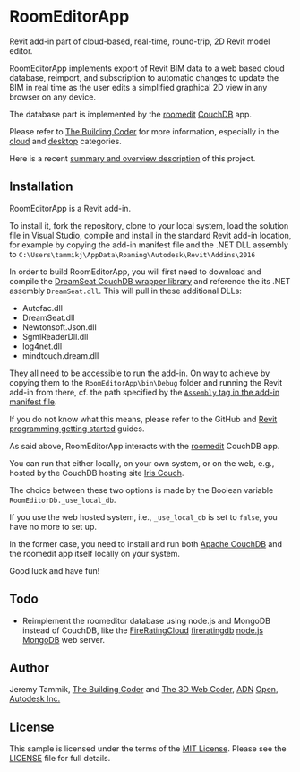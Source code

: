 # RoomEditorApp

Revit add-in part of cloud-based, real-time, round-trip, 2D Revit model editor.

RoomEditorApp implements export of Revit BIM data to a web based cloud database, reimport, and subscription to automatic changes to update the BIM in real time as the user edits a simplified graphical 2D view in any browser on any device.

The database part is implemented by
the [roomedit](https://github.com/jeremytammik/roomedit)
[CouchDB](https://couchdb.apache.org) app.

Please refer to [The Building Coder](http://thebuildingcoder.typepad.com) for
more information, especially in
the [cloud](http://thebuildingcoder.typepad.com/blog/cloud)
and [desktop](http://thebuildingcoder.typepad.com/blog/desktop) categories.

Here is a
recent [summary and overview description](http://thebuildingcoder.typepad.com/blog/2015/11/connecting-desktop-and-cloud-room-editor-update.html#3) of
this project.


## Installation

RoomEditorApp is a Revit add-in.

To install it, fork the repository, clone to your local system, load the solution file in Visual Studio, compile and install in the standard Revit add-in location, for example by copying the add-in manifest file and the .NET DLL assembly to `C:\Users\tammikj\AppData\Roaming\Autodesk\Revit\Addins\2016`

In order to build RoomEditorApp, you will first need to download and compile the [DreamSeat CouchDB wrapper library](https://github.com/vdaron/DreamSeat) and reference the its .NET assembly `DreamSeat.dll`. This will pull in these additional DLLs:

- Autofac.dll
- DreamSeat.dll
- Newtonsoft.Json.dll
- SgmlReaderDll.dll
- log4net.dll
- mindtouch.dream.dll

They all need to be accessible to run the add-in. On way to achieve by copying them to the `RoomEditorApp\bin\Debug` folder and running the Revit add-in from there, cf. the path specified by
the [`Assembly` tag in the add-in manifest file](./RoomEditorApp/RoomEditorApp.addin#L5).

If you do not know what this means, please refer to the GitHub
and [Revit programming getting started](http://thebuildingcoder.typepad.com/blog/about-the-author.html#2) guides.

As said above, RoomEditorApp interacts with
the [roomedit](https://github.com/jeremytammik/roomedit) CouchDB app.

You can run that either locally, on your own system, or on the web, e.g., hosted by the CouchDB hosting
site [Iris Couch](http://www.iriscouch.com).

The choice between these two options is made by the Boolean variable `RoomEditorDb._use_local_db`.

If you use the web hosted system, i.e., `_use_local_db` is set to `false`, you have no more to set up.

In the former case, you need to install and
run both [Apache CouchDB](http://couchdb.apache.org) and
the roomedit app itself locally on your system.

Good luck and have fun!


## Todo

- Reimplement the roomeditor database using node.js and MongoDB instead of CouchDB, like
the [FireRatingCloud](https://github.com/jeremytammik/FireRatingCloud)
[fireratingdb](https://github.com/jeremytammik/firerating)
[node.js](https://nodejs.org)
[MongoDB](https://www.mongodb.org) web server.


## Author

Jeremy Tammik,
[The Building Coder](http://thebuildingcoder.typepad.com) and
[The 3D Web Coder](http://the3dwebcoder.typepad.com),
[ADN](http://www.autodesk.com/adn)
[Open](http://www.autodesk.com/adnopen),
[Autodesk Inc.](http://www.autodesk.com)


## License

This sample is licensed under the terms of the [MIT License](http://opensource.org/licenses/MIT).
Please see the [LICENSE](LICENSE) file for full details.
